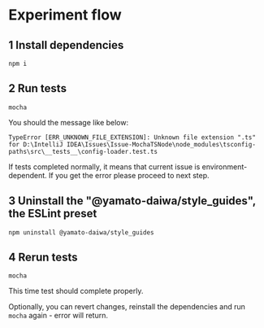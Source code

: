 # Experiment flow

## 1 Install dependencies

```shell
npm i
```

## 2 Run tests

```shell
mocha
```

You should the message like below:

```
TypeError [ERR_UNKNOWN_FILE_EXTENSION]: Unknown file extension ".ts" for D:\IntelliJ IDEA\Issues\Issue-MochaTSNode\node_modules\tsconfig-paths\src\__tests__\config-loader.test.ts
```

If tests completed normally, it means that current issue is environment-dependent.
If you get the error please proceed to next step.


## 3 Uninstall the "@yamato-daiwa/style_guides", the ESLint preset

```shell
npm uninstall @yamato-daiwa/style_guides
```


## 4 Rerun tests

```
mocha
```

This time test should complete properly.

Optionally, you can revert changes, reinstall the dependencies and run `mocha` again - error will return. 
